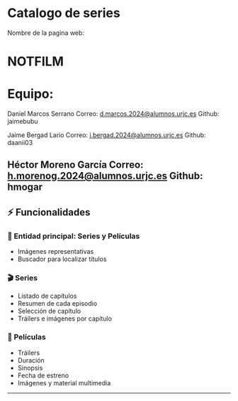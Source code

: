 # Catalogo de series
Nombre de la pagina web:
# NOTFILM

# Equipo:

Daniel Marcos Serrano Correo: d.marcos.2024@alumnos.urjc.es Github: jaimebubu

Jaime Bergad Lario Correo: j.bergad.2024@alumnos.urjc.es Github: daanii03

Héctor Moreno García Correo: h.morenog.2024@alumnos.urjc.es Github: hmogar
---

## ⚡ Funcionalidades  

### 📌 Entidad principal: Series y Películas  
- Imágenes representativas  
- Buscador para localizar títulos  

### 🎬 Series  
- Listado de capítulos  
- Resumen de cada episodio  
- Selección de capítulo  
- Tráilers e imágenes por capítulo  

### 🍿 Películas  
- Tráilers  
- Duración  
- Sinopsis  
- Fecha de estreno  
- Imágenes y material multimedia  

---
